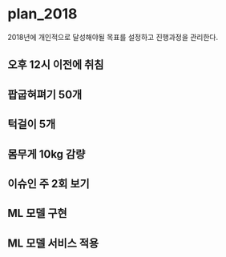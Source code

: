 # plan_2018
2018년에 개인적으로 달성해야될 목표를 설정하고 진행과정을 관리한다.

## 오후 12시 이전에 취침
## 팝굽혀펴기 50개
## 턱걸이 5개
## 몸무게 10kg 감량
## 이슈인 주 2회 보기
## ML 모델 구현
## ML 모델 서비스 적용
